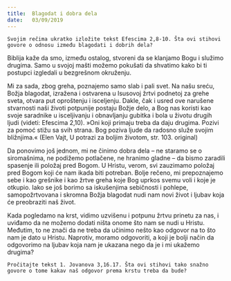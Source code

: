 ```yaml
---
title:  Blagodat i dobra dela
date:   03/09/2019
---
```


`Svojim rečima ukratko izložite tekst Efescima 2,8-10. Šta ovi stihovi govore o odnosu između blagodati i dobrih dela?`

Biblija kaže da smo, između ostalog, stvoreni da se klanjamo Bogu i služimo drugima. Samo u svojoj mašti možemo pokušati da shvatimo kako bi ti postupci izgledali u bezgrešnom okruženju.

Mi za sada, zbog greha, poznajemo samo slab i pali svet. Na našu sreću, Božja blagodat, izražena i ostvarena u Isusovoj žrtvi podnetoj za grehe sveta, otvara put oproštenju i isceljenju. Dakle, čak i usred ove narušene stvarnosti naši životi potpunije postaju Božje delo, a Bog nas koristi kao svoje saradnike u isceljivanju i obnavljanju gubitka i bola u životu drugih ljudi (videti: Efescima 2,10). »Oni koji primaju treba da daju drugima. Pozivi za pomoć stižu sa svih strana. Bog poziva ljude da radosno služe svojim bližnjima.« (Elen Vajt, U potrazi za boljim životom, str. 103. original)

Da ponovimo još jednom, mi ne činimo dobra dela – ne staramo se o siromašnima, ne podižemo potlačene, ne hranimo gladne – da bismo zaradili spasenje ili položaj pred Bogom. U Hristu, verom, svi zauzimamo položaj pred Bogom koji će nam ikada biti potreban. Bolje rečeno, mi prepoznajemo sebe i kao grešnike i kao žrtve greha koje Bog uprkos svemu voli i koje je otkupio. Iako se još borimo sa iskušenjima sebičnosti i pohlepe, samopožrtvovana i skromna Božja blagodat nudi nam novi život i ljubav koja će preobraziti naš život.

Kada pogledamo na krst, vidimo uzvišenu i potpunu žrtvu prinetu za nas, i uviđamo da ne možemo dodati ništa onome što nam se nudi u Hristu. Međutim, to ne znači da ne treba da učinimo nešto kao odgovor na to što nam je dato u Hristu. Naprotiv, moramo odgovoriti, a koji je bolji način da odgovorimo na ljubav koja nam je ukazana nego da je i mi ukažemo drugima?

`Pročitajte tekst 1. Jovanova 3,16.17. Šta ovi stihovi tako snažno govore o tome kakav naš odgovor prema krstu treba da bude?`
